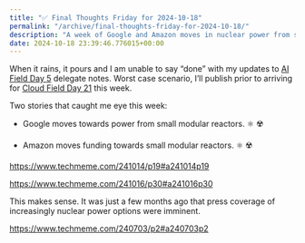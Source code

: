 ```yaml
---
title: "✅ Final Thoughts Friday for 2024-10-18"
permalink: "/archive/final-thoughts-friday-for-2024-10-18/"
description: "A week of Google and Amazon moves in nuclear power from small modular reactors."
date: 2024-10-18 23:39:46.776015+00:00
---
```


<!-- buttondown-editor-mode: fancy --><p>When it rains, it pours and I am unable to say “done” with my updates to <a target="_blank" rel="noopener" href="https://techfieldday.com/event/aifd5/">AI Field Day 5</a> delegate notes. Worst case scenario, I’ll publish prior to arriving for <a target="_blank" rel="noopener noreferrer nofollow" href="https://techfieldday.com/event/cfd21/">Cloud Field Day 21</a> this week.</p><p>Two stories that caught me eye this week:</p><ul><li><p>Google moves towards power from small modular reactors. ⚛️ ☢️</p></li><li><p>Amazon moves funding towards small modular reactors. ⚛️ ☢️</p></li></ul><p><a target="_blank" rel="noopener noreferrer nofollow" href="https://www.techmeme.com/241014/p19#a241014p19">https://www.techmeme.com/241014/p19#a241014p19</a></p><p><a target="_blank" rel="noopener noreferrer nofollow" href="https://www.techmeme.com/241016/p30#a241016p30">https://www.techmeme.com/241016/p30#a241016p30</a></p><p>This makes sense. It was just a few months ago that press coverage of increasingly nuclear power options were imminent.</p><p><a target="_blank" rel="noopener noreferrer nofollow" href="https://www.techmeme.com/240703/p2#a240703p2">https://www.techmeme.com/240703/p2#a240703p2</a></p><p></p><p></p><p></p><p></p>